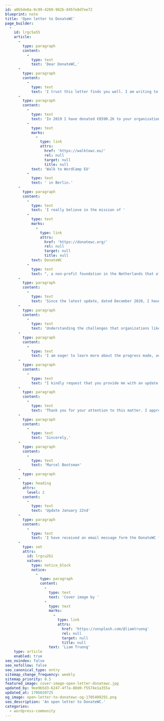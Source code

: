 ```yaml
---
id: a0b5de0a-9c99-4269-982b-845fe8d7ee72
blueprint: note
title: 'Open letter to DonateWC'
page_builder:
  -
    id: lrgc5a55
    article:
      -
        type: paragraph
        content:
          -
            type: text
            text: 'Dear DonateWC,'
      -
        type: paragraph
        content:
          -
            type: text
            text: 'I trust this letter finds you well. I am writing to you as a concerned supporter of DonateWC and reaching out with the hope of receiving an update on how my donation has been utilized and the impact it has made.'
      -
        type: paragraph
        content:
          -
            type: text
            text: 'In 2019 I have donated €8590.26 to your organization, driven by my passion for the impactful work you do in the WordPress Community. This donation was a result of a charity walk I did, '
          -
            type: text
            marks:
              -
                type: link
                attrs:
                  href: 'https://walktowc.eu/'
                  rel: null
                  target: null
                  title: null
            text: 'Walk to WordCamp EU'
          -
            type: text
            text: ' in Berlin.'
      -
        type: paragraph
        content:
          -
            type: text
            text: 'I really believe in the mission of '
          -
            type: text
            marks:
              -
                type: link
                attrs:
                  href: 'https://donatewc.org/'
                  rel: null
                  target: null
                  title: null
            text: DonateWC
          -
            type: text
            text: ", a non-profit foundation in the Netherlands that offers travel sponsorships for WordCamp speakers and volunteers who can't afford it, and in the positive change it strives to bring about. The Covid pandemic has postponed in-person WordCamps for two years, but since the start of 2023 five major WordCamps have been organized."
      -
        type: paragraph
        content:
          -
            type: text
            text: 'Since the latest update, dated December 2020, I have not received any reply or updates on several requests I have sent regarding the projects or initiatives my contribution may have supported. I have also sent a registered letter, one that has to be signed for upon reception, which was received and signed for on December 19th, 2023.'
      -
        type: paragraph
        content:
          -
            type: text
            text: 'Understanding the challenges that organizations like yours face in managing donor relations, I sincerely appreciate the hard work and dedication of you and your team. Nonetheless, as a donor who values transparency and accountability, I believe it is crucial to maintain open lines of communication.'
      -
        type: paragraph
        content:
          -
            type: text
            text: 'I am eager to learn more about the progress made, achievements reached, and any challenges encountered since my contribution. I believe that sharing these details will not only strengthen the bond between your organization and its supporters but also showcase the positive impact of collective efforts.'
      -
        type: paragraph
        content:
          -
            type: text
            text: "I kindly request that you provide me with an update at your earliest convenience. Whether it's through an email, direct message on Slack or Linkedin, or any other means of communication, I am eager to hear about the positive changes that my donation may have facilitated."
      -
        type: paragraph
        content:
          -
            type: text
            text: 'Thank you for your attention to this matter. I appreciate your dedication to making a difference with DonateWC.'
      -
        type: paragraph
        content:
          -
            type: text
            text: 'Sincerely,'
      -
        type: paragraph
        content:
          -
            type: text
            text: 'Marcel Bootsman'
      -
        type: paragraph
      -
        type: heading
        attrs:
          level: 2
        content:
          -
            type: text
            text: 'Update January 22nd'
      -
        type: paragraph
        content:
          -
            type: text
            text: 'I have received an email message form the DonateWC foundation owner. I have asked for a return of my donated funds, so that I can donate that to another charity or multiple WordPress oriented charities.'
      -
        type: set
        attrs:
          id: lrgcu2b1
          values:
            type: notice_block
            notice:
              -
                type: paragraph
                content:
                  -
                    type: text
                    text: 'Cover image by '
                  -
                    type: text
                    marks:
                      -
                        type: link
                        attrs:
                          href: 'https://unsplash.com/@liamtruong'
                          rel: null
                          target: null
                          title: null
                    text: 'Liam Truong'
    type: article
    enabled: true
seo_noindex: false
seo_nofollow: false
seo_canonical_type: entry
sitemap_change_frequency: weekly
sitemap_priority: 0.5
featured_image: cover-image-open-letter-donatewc.jpg
updated_by: 9ee9b5d3-6247-4f7a-80d0-f5574e1a355a
updated_at: 1706020725
og_image: open-letter-to-donatewc-og-1705409291.png
seo_description: 'An open letter to DonateWC.'
categories:
  - wordpress-community
---
```

